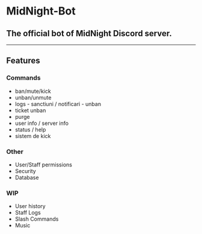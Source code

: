# MidNight-Bot
## The official bot of MidNight Discord server.
---
## Features
### Commands
- ban/mute/kick
- unban/unmute
- logs - sanctiuni / notificari - unban
- ticket unban
- purge
- user info / server info
- status / help
- sistem de kick

### Other
- User/Staff permissions
- Security
- Database

### WIP
- User history
- Staff Logs
- Slash Commands
- Music
